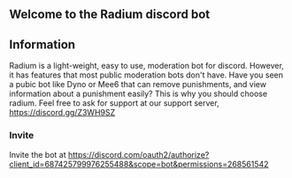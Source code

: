 ## Welcome to the Radium discord bot


## Information

Radium is a light-weight, easy to use, moderation bot for discord. However, it has features that most public moderation bots don't have. Have you seen a pubic bot like Dyno or Mee6 that can remove punishments, and view information about a punishment easily? This is why you should choose radium. Feel free to ask for support at our support server, https://discord.gg/Z3WH9SZ

### Invite 
Invite the bot at https://discord.com/oauth2/authorize?client_id=687425799976255488&scope=bot&permissions=268561542
